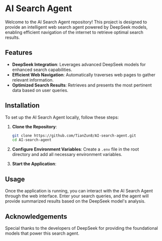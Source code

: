 # AI Search Agent

Welcome to the AI Search Agent repository! This project is designed to provide an intelligent web search agent powered by DeepSeek models, enabling efficient navigation of the internet to retrieve optimal search results.

## Features

- **DeepSeek Integration**: Leverages advanced DeepSeek models for enhanced search capabilities.
- **Efficient Web Navigation**: Automatically traverses web pages to gather relevant information.
- **Optimized Search Results**: Retrieves and presents the most pertinent data based on user queries.

## Installation

To set up the AI Search Agent locally, follow these steps:

1. **Clone the Repository**:
   ```bash
   git clone https://github.com/TianZun8/AI-search-agent.git
   cd AI-search-agent
   ```

2. **Configure Environment Variables**:
   Create a `.env` file in the root directory and add all necessary environment variables.

3. **Start the Application**:

## Usage

Once the application is running, you can interact with the AI Search Agent through the web interface. Enter your search queries, and the agent will provide summarized results based on the DeepSeek model's analysis.

## Acknowledgements

Special thanks to the developers of DeepSeek for providing the foundational models that power this search agent.
